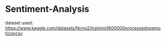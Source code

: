 # Sentiment-Analysis

dataset used: https://www.kaggle.com/datasets/ferno2/training1600000processednoemoticoncsv

